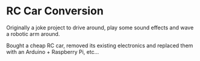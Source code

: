 # RC Car Conversion

Originally a joke project to drive around, play some sound effects and wave a robotic arm around.  

Bought a cheap RC car, removed its existing electronics and replaced them with an Arduino + Raspberry Pi, etc...
